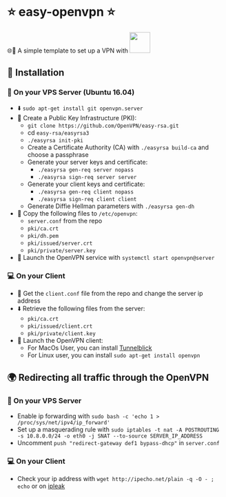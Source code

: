 # ⭐ easy-openvpn ⭐
🌐🔌 A simple template to set up a VPN with <a href="https://github.com/OpenVPN/openvpn"><img height="48" src="http://swupdate.openvpn.net/community/icons/openvpn_logo.png"></a>


## 🔧 Installation

### 📡 On your VPS Server (Ubuntu 16.04)
- ⬇️ `sudo apt-get install git openvpn.server`
- 🔐 Create a Public Key Infrastructure (PKI):
  - `git clone https://github.com/OpenVPN/easy-rsa.git`
  - cd `easy-rsa/easyrsa3`
  - `./easyrsa init-pki`
  - Create a Certificate Authority (CA) with `./easyrsa build-ca` and choose a passphrase
  - Generate your server keys and certificate:
    - `./easyrsa gen-req server nopass`
    - `./easyrsa sign-req server server`
  - Generate your client keys and certificate:
    - `./easyrsa gen-req client nopass`
    - `./easyrsa sign-req client client`
  - Generate Diffie Hellman parameters with `./easyrsa gen-dh`
- 📝 Copy the following files to `/etc/openvpn`:
  - `server.conf` from the repo
  - `pki/ca.crt`
  - `pki/dh.pem`
  - `pki/issued/server.crt`
  - `pki/private/server.key`
- 🚀 Launch the OpenVPN service with `systemctl start openvpn@server`

### 💻 On your Client
- 📝 Get the `client.conf` file from the repo and change the server ip address
- ⬇️ Retrieve the following files from the server:
  - `pki/ca.crt`
  - `pki/issued/client.crt`
  - `pki/private/client.key`
- 🚀 Launch the OpenVPN client:
  - For MacOs User, you can install [Tunnelblick](https://tunnelblick.net/downloads.html)
  - For Linux user, you can install `sudo apt-get install openvpn`


## 🌍 Redirecting all traffic through the OpenVPN

### 📡 On your VPS Server
- Enable ip forwarding with `sudo bash -c 'echo 1 > /proc/sys/net/ipv4/ip_forward'`
- Set up a masquerading rule with `sudo iptables -t nat -A POSTROUTING -s 10.8.0.0/24 -o eth0 -j SNAT --to-source SERVER_IP_ADDRESS`
- Uncomment `push "redirect-gateway def1 bypass-dhcp"` in `server.conf`

### 💻 On your Client
- Check your ip address with `wget http://ipecho.net/plain -q -O - ; echo` or on [ipleak](http://ipleak.net/)
